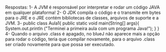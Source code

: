 Respostas:
1- A JVM é responsável por interpretar e rodar um código JAVA em qualquer plataforma!
2- O JDK compila o código e o transmite em bytes para o JRE e o JRE contém bibliotecas de classes, arquivos de suporte e a JVM. 
3- public class Aula1{
    public static void main(String[] args){
        System.out.println ("Terminei a primeira aula com um programa Java!");
        }
    }
4- Quando o arquivo .class é apagado, no blueJ não aparece mais a opção para rodar o código, teria que compilar novamente, para o arquivo .class ser         criado novamente para que possa ser executado.
